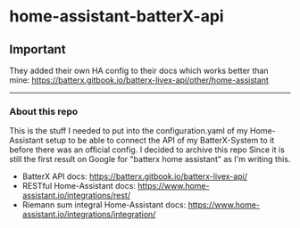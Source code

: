# home-assistant-batterX-api

## Important
They added their own HA config to their docs which works better than mine: https://batterx.gitbook.io/batterx-livex-api/other/home-assistant

---

### About this repo

This is the stuff I needed to put into the configuration.yaml of my Home-Assistant setup to be able to connect the API of my BatterX-System to it before there was an official config.
I decided to archive this repo Since it is still the first result on Google for "batterx home assistant" as I'm writing this.

- BatterX API docs: https://batterx.gitbook.io/batterx-livex-api/
- RESTful Home-Assistant docs: https://www.home-assistant.io/integrations/rest/
- Riemann sum integral Home-Assistant docs: https://www.home-assistant.io/integrations/integration/
